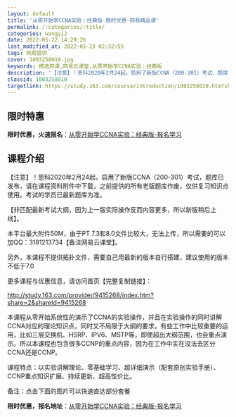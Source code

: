 ```yaml
---
layout: default
title: '从零开始学CCNA实验：经典版-限时优惠-网易精品课'
permalink: /:categories/:title/
categories: wangyi2
date: 2022-05-22 14:29:26
last_modified_at: 2022-05-23 02:32:55
tags: 网易提供
cover: 1003258010.jpg
keywords: 精选网课,网易云课堂,从零开始学CCNA实验：经典版
description: '【注意】！思科2020年2月24起，启用了新版CCNA（200-301）考试，题库已发布，请在课程资料附件中下载，之前提'
classid: 1003258010
targetlink: https://study.163.com/course/introduction/1003258010.htm?share=1&shareId=1025206652&utm_campaign=share&utm_medium=iphoneShare&utm_source=&utm_u=1025206652
---
```


## 限时特惠

**限时优惠，火速报名**：[从零开始学CCNA实验：经典版-报名学习](https://study.163.com/course/introduction/1003258010.htm?share=1&shareId=1025206652&utm_campaign=share&utm_medium=iphoneShare&utm_source=&utm_u=1025206652)

## 课程介绍

【注意】！思科2020年2月24起，启用了新版CCNA（200-301）考试，题库已发布，请在课程资料附件中下载，之前提供的所有老版题库作废，仅供复习知识点使用。考试的学员已最新题库为准。

【非匹配最新考试大纲，因为上一版实际操作反而内容更多，所以新版稍后上线】。



本平台最大附件50M，由于PT 7.3和8.0文件比较大，无法上传，所以需要的可以加QQ：3181213734【备注网易云课堂】。



另外，本课程不提供拓扑文件，需要自己用最新的版本自行搭建，建议使用的版本不低于7.0



更多课程与优惠信息，请访问首页【完整复制链接】：

http://study.163.com/provider/9415268/index.htm?share=2&shareId=9415268



本课程从零开始系统性的演示了CCNA的实验操作，并且在实验操作的同时讲解CCNA对应的理论知识点，同时又不局限于大纲的要求，有些工作中比较重要的运用，比如三层交换机、HSRP、IPV6、MSTP等，即使超出大纲范围，也会重点演示。所以本课程也包含很多CCNP的重点内容，因为在工作中实在没法去区分CCNA还是CCNP。

课程特点：以实验讲解理论、零基础学习、超详细演示（配套原创实验手册）、CCNP重点知识扩展、持续更新、超高性价比。

备注：点击下面的图片可以快速直达部分套餐

**限时优惠，报名地址**：[从零开始学CCNA实验：经典版-报名学习](https://study.163.com/course/introduction/1003258010.htm?share=1&shareId=1025206652&utm_campaign=share&utm_medium=iphoneShare&utm_source=&utm_u=1025206652)

